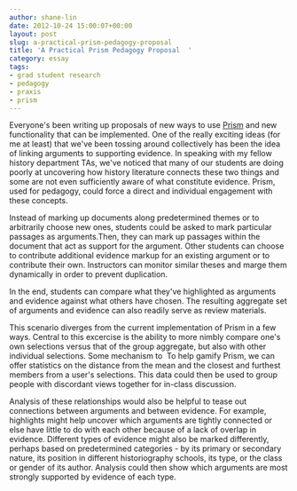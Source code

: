 ```yaml
---
author: shane-lin
date: 2012-10-24 15:00:07+00:00
layout: post
slug: a-practical-prism-pedagogy-proposal
title: 'A Practical Prism Pedagogy Proposal  '
category: essay
tags:
- grad student research
- pedagogy
- praxis
- prism
---
```


Everyone's been writing up proposals of new ways to use [Prism](http://prism.scholarslab.org/) and new functionality that can be implemented. One of the really exciting ideas (for me at least) that we've been tossing around collectively has been the idea of linking arguments to supporting evidence. In speaking with my fellow history department TAs, we've noticed that many of our students are doing poorly at uncovering how history literature connects these two things and some are not even sufficiently aware of what constitute evidence. Prism, used for pedagogy, could force a direct and individual engagement with these concepts.

Instead of marking up documents along predetermined themes or to arbitrarily choose new ones, students could be asked to mark particular passages as arguments.Then, they can mark up passages within the document that act as support for the argument. Other students can choose to contribute additional evidence markup for an existing argument or to contribute their own. Instructors can monitor similar theses and marge them dynamically in order to prevent duplication.

In the end, students can compare what they've highlighted as arguments and evidence against what others have chosen. The resulting aggregate set of arguments and evidence can also readily serve as review materials.

This scenario diverges from the current implementation of Prism in a few ways. Central to this excercise is the ability to more nimbly compare one's own selections versus that of the group aggregate, but also with other individual selections. Some mechanism to  To help gamify Prism, we can offer statistics on the distance from the mean and the closest and furthest members from a user's selections. This data could then be used to group people with discordant views together for in-class discussion.

Analysis of these relationships would also be helpful to tease out connections between arguments and between evidence. For example, highlights might help uncover which arguments are tightly connected or else have little to do with each other because of a lack of overlap in evidence. Different types of evidence might also be marked differently, perhaps based on predetermined categories - by its primary or secondary nature, its position in different historiography schools, its type, or the class or gender of its author. Analysis could then show which arguments are most strongly supported by evidence of each type.
